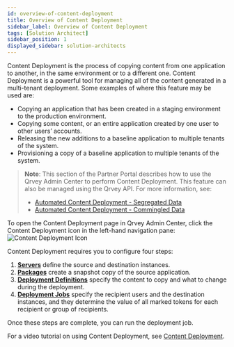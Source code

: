 ```yaml
---
id: overview-of-content-deployment
title: Overview of Content Deployment
sidebar_label: Overview of Content Deployment
tags: [Solution Architect]
sidebar_position: 1
displayed_sidebar: solution-architects
---
```


<div style={{textAlign: "justify"}}>

Content Deployment is the process of copying content from one application to another, in the same environment or to a different one. Content Deployment is a powerful tool for managing all of the content generated in a multi-tenant deployment. Some examples of where this feature may be used are:
* Copying an application that has been created in a staging environment to the production environment.
* Copying some content, or an entire application created by one user to other users’ accounts.
* Releasing the new additions to a baseline application to multiple tenants of the system.
* Provisioning a copy of a baseline application to multiple tenants of the system.

>**Note**: This section of the Partner Portal describes how to use the Qrvey Admin Center to perform Content Deployment. This feature can also be managed using the Qrvey API. For more information, see:
> * [Automated Content Deployment - Segregated Data](../08-Content%20Deployment/automated-CD-segregated.md)
> * [Automated Content Deployment - Commingled Data](../08-Content%20Deployment/automated-CD-commingled.md)
  
To open the Content Deployment page in Qrvey Admin Center, click the Content Deployment icon in the left-hand navigation pane:  
![Content Deployment Icon](https://s3.amazonaws.com/cdn.qrvey.com/documentation_assets/partner-portal/admin/icon-admin-content-deployment.png)

Content Deployment requires you to configure four steps:
1. [**Servers**](../08-Content%20Deployment/servers.md) define the source and destination instances.
2. [**Packages**](../08-Content%20Deployment/packages-and-versions.md) create a snapshot copy of the source application.
3. [**Deployment Definitions**](../08-Content%20Deployment/definitions.md) specify the content to copy and what to change during the deployment.
4. [**Deployment Jobs**](../08-Content%20Deployment/jobs.md) specify the recipient users and the destination instances, and they determine the value of all marked tokens for each recipient or group of recipients.

Once these steps are complete, you can run the deployment job. 

For a video tutorial on using Content Deployment, see [Content Deployment](../../video-training/legacy/content-deployment.md).

</div>